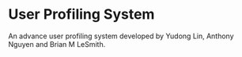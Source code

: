 # User Profiling System

An advance user profiling system developed by Yudong Lin, Anthony Nguyen and Brian M LeSmith.